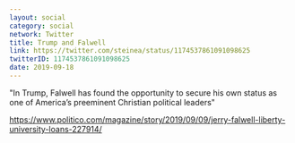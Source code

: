 ```yaml
---
layout: social
category: social
network: Twitter
title: Trump and Falwell
link: https://twitter.com/steinea/status/1174537861091098625
twitterID: 1174537861091098625
date: 2019-09-18
---
```


"In Trump, Falwell has found the opportunity to secure his own status as one of America’s preeminent Christian political leaders"

<https://www.politico.com/magazine/story/2019/09/09/jerry-falwell-liberty-university-loans-227914/>
